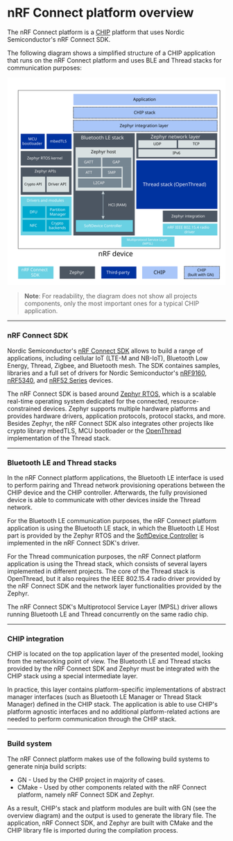 # nRF Connect platform overview

The nRF Connect platform is a [CHIP](https://github.com/project-chip/connectedhomeip) platform
that uses Nordic Semiconductor's nRF Connect SDK.

The following diagram shows a simplified structure of a CHIP application that runs
on the nRF Connect platform and uses BLE and Thread stacks for communication purposes:

![nrfconnect platform overview](../images/chip_nrfconnect_overview_simplified.svg)

> **Note**: For readability, the diagram does not show all projects components,
only the most important ones for a typical CHIP application.

<hr>

### nRF Connect SDK

Nordic Semiconductor's [nRF Connect SDK](https://developer.nordicsemi.com/nRF_Connect_SDK/doc/latest/nrf/index.html)
allows to build a range of applications, including cellular IoT (LTE-M and NB-IoT),
Bluetooth Low Energy, Thread, Zigbee, and Bluetooth mesh. The SDK containes samples, libraries
and a full set of drivers for Nordic Semiconductor's
[nRF9160](https://www.nordicsemi.com/Products/Low-power-cellular-IoT/nRF9160),
[nRF5340](https://www.nordicsemi.com/Software-and-tools/Development-Kits/nRF5340-PDK),
and [nRF52 Series](https://www.nordicsemi.com/Products/Low-power-short-range-wireless) devices.

The nRF Connect SDK is based around [Zephyr RTOS](https://zephyrproject.org/), which is a scalable
real-time operating system dedicated for the connected, resource-constrained devices.
Zephyr supports multiple hardware platforms and provides hardware drivers, application protocols,
protocol stacks, and more.
Besides Zephyr, the nRF Connect SDK also integrates other projects like crypto library mbedTLS,
MCU bootloader or the [OpenThread](https://openthread.io/) implementation of the Thread stack.

<hr>

### Bluetooth LE and Thread stacks

In the nRF Connect platform applications, the Bluetooth LE interface is used to perform pairing
and Thread network provisioning operations between the CHIP device and the CHIP controller.
Afterwards, the fully provisioned device is able to communicate with other devices
inside the Thread network.

For the Bluetooth LE communication purposes, the nRF Connect platform application is using
the Bluetooth LE stack, in which the Bluetooth LE Host part is provided by the Zephyr RTOS
and the [SoftDevice Controller](https://developer.nordicsemi.com/nRF_Connect_SDK/doc/latest/nrfxlib/softdevice_controller/README.html)
is implemented in the nRF Connect SDK's driver.

For the Thread communication purposes, the nRF Connect platform application is using the Thread stack,
which consists of several layers implemented in different projects.
The core of the Thread stack is OpenThread, but it also requires the IEEE 802.15.4 radio driver
provided by the nRF Connect SDK and the network layer functionalities provided by the Zephyr.

The nRF Connect SDK's Multiprotocol Service Layer (MPSL) driver allows running Bluetooth LE
and Thread concurrently on the same radio chip.

<hr>

### CHIP integration

CHIP is located on the top application layer of the presented model, looking from the networking
point of view. The Bluetooth LE and Thread stacks provided by the nRF Connect SDK and Zephyr
must be integrated with the CHIP stack using a special intermediate layer.

In practice, this layer contains platform-specific implementations of abstract manager interfaces
(such as Bluetooth LE Manager or Thread Stack Manager) defined in the CHIP stack.
The application is able to use CHIP's platform agnostic interfaces
and no additional platform-related actions are needed to perform communication through the CHIP stack.

<hr>

### Build system

The nRF Connect platform makes use of the following build systems to generate ninja build scripts:

- GN - Used by the CHIP project in majority of cases.
- CMake - Used by other components related with the nRF Connect platform, namely nRF Connect SDK and Zephyr.

As a result, CHIP's stack and platform modules are built with GN (see the overview diagram)
and the output is used to generate the library file.
The application, nRF Connect SDK, and Zephyr are built with CMake and the CHIP library file
is imported during the compilation process.
